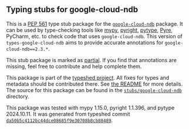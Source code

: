 ## Typing stubs for google-cloud-ndb

This is a [PEP 561](https://peps.python.org/pep-0561/)
type stub package for the [`google-cloud-ndb`](https://github.com/googleapis/python-ndb) package.
It can be used by type-checking tools like
[mypy](https://github.com/python/mypy/),
[pyright](https://github.com/microsoft/pyright),
[pytype](https://github.com/google/pytype/),
[Pyre](https://pyre-check.org/),
PyCharm, etc. to check code that uses `google-cloud-ndb`. This version of
`types-google-cloud-ndb` aims to provide accurate annotations for
`google-cloud-ndb==2.3.*`.

This stub package is marked as [partial](https://peps.python.org/pep-0561/#partial-stub-packages).
If you find that annotations are missing, feel free to contribute and help complete them.


This package is part of the [typeshed project](https://github.com/python/typeshed).
All fixes for types and metadata should be contributed there.
See [the README](https://github.com/python/typeshed/blob/main/README.md)
for more details. The source for this package can be found in the
[`stubs/google-cloud-ndb`](https://github.com/python/typeshed/tree/main/stubs/google-cloud-ndb)
directory.

This package was tested with
mypy 1.15.0,
pyright 1.1.396,
and pytype 2024.10.11.
It was generated from typeshed commit
[`da50b5c4112bc44dce08685f9e30708b8cb88489`](https://github.com/python/typeshed/commit/da50b5c4112bc44dce08685f9e30708b8cb88489).